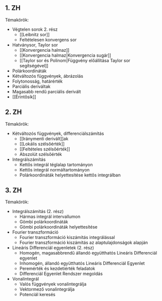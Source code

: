 ## 1. ZH
Témakörök:
- Végtelen sorok 2. rész
	- [[Leibnitz sor]]
	- Feltételesen konvergens sor
- Hatványsor, Taylor sor
	- [[Konvergencia halmaz]]
	- [[Konvergencia halmaz|Konvergencia sugár]]
	- [[Taylor sor és Polinom|Függvény előállítása Taylor sor segítségével]]
- Polárkoordináták
- Kétváltozós függvények, ábrázolás
- Folytonosság, határérték
- Parciális deriváltak
- Magasabb rendű parciális derivált
- [[Érintősík]]
## 2. ZH
Témakörök:
- Kétváltozós függvények, differenciálszámítás
	- [[Iránymenti derivált]]ak
	- [[Lokális szélsőérték]]
	- [[Feltételes szélsőérték]]
	- Abszolút szélsőérték
- Integrálszámítás
	- Kettős integrál téglalap tartományon
	- Kettős integrál normáltartományon
	- Polárkoordináták helyettesítése kettős integrálban
## 3. ZH
Témakörök:
- Integrálszámítás (2. rész)
	- Hármas integrál intervallumon
	- Gömbi polárkoordináták
	- Gömbi polárkoordináták helyettesítése
- Fourier transzformáció
	- Fourier transzformáció kiszámítás integrálással
	- Fourier transzformáció kiszámítás az alaptulajdonságok alapján
- Lineáris Differenciál egyenletek (2. rész)
	- Homogén, magasabbrendű állandó együtthatós Lineáris Differenciál egyenlet
	- Inhomogén, állandó együtthatós Lineáris Differenciál Egyenlet
	- Peremérték és kezdetiérték feladatok
	- Differenciál Egyenlet Rendszer megoldás
- Vonalintegrál
	- Valós függvények vonalintegrálja
	- Vektormező vonalintegrálja
	- Potenciál keresés